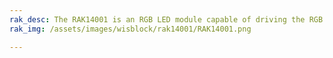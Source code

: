 ```yaml
---
rak_desc: The RAK14001 is an RGB LED module capable of driving the RGB LEDs up to 20mA per segment via the I2C interface. It uses the NCP5623B of On Semiconductors that has a built−in DC/DC converter.
rak_img: /assets/images/wisblock/rak14001/RAK14001.png

---
```


<rk-redirect to="/Product-Categories/WisBlock/RAK14001/Overview/" />